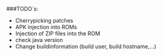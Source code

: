 ###TODO´s:

- Cherrypicking patches
- APK injection into ROMs
- Injection of ZIP files into the ROM
- check java version
- Change buildinformation (build user, build hostname,...)
